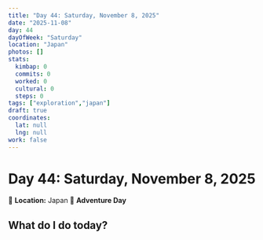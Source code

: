 ```yaml
---
title: "Day 44: Saturday, November 8, 2025"
date: "2025-11-08"
day: 44
dayOfWeek: "Saturday"
location: "Japan"
photos: []
stats:
  kimbap: 0
  commits: 0
  worked: 0
  cultural: 0
  steps: 0
tags: ["exploration","japan"]
draft: true
coordinates:
  lat: null
  lng: null
work: false
---
```

# Day 44: Saturday, November 8, 2025

📍 **Location:** Japan
🎒 **Adventure Day**

## What do I do today?



